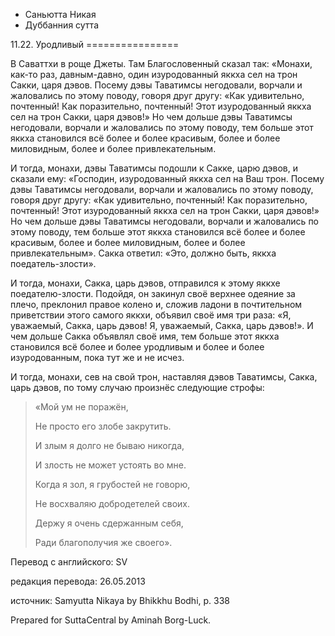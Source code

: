 









* Саньютта Никая
* Дуббанния сутта


11\.22\. Уродливый
\=\=\=\=\=\=\=\=\=\=\=\=\=\=\=\=



В Саваттхи в роще Джеты\. Там Благословенный сказал так: «Монахи, как\-то раз, давным\-давно, один изуродованный яккха сел на трон Сакки, царя дэвов\. Посему дэвы Таватимсы негодовали, ворчали и жаловались по этому поводу, говоря друг другу: «Как удивительно, почтенный\! Как поразительно, почтенный\! Этот изуродованный яккха сел на трон Сакки, царя дэвов\!» Но чем дольше дэвы Таватимсы негодовали, ворчали и жаловались по этому поводу, тем больше этот яккха становился всё более и более красивым, более и более миловидным, более и более привлекательным\.


И тогда, монахи, дэвы Таватимсы подошли к Сакке, царю дэвов, и сказали ему: «Господин, изуродованный яккха сел на Ваш трон\. Посему дэвы Таватимсы негодовали, ворчали и жаловались по этому поводу, говоря друг другу: «Как удивительно, почтенный\! Как поразительно, почтенный\! Этот изуродованный яккха сел на трон Сакки, царя дэвов\!» Но чем дольше дэвы Таватимсы негодовали, ворчали и жаловались по этому поводу, тем больше этот яккха становился всё более и более красивым, более и более миловидным, более и более привлекательным»\. Сакка ответил: «Это, должно быть, яккха поедатель\-злости»\.


И тогда, монахи, Сакка, царь дэвов, отправился к этому яккхе поедателю\-злости\. Подойдя, он закинул своё верхнее одеяние за плечо, преклонил правое колено и, сложив ладони в почтительном приветствии этого самого яккхи, объявил своё имя три раза: «Я, уважаемый, Сакка, царь дэвов\! Я, уважаемый, Сакка, царь дэвов\!»\. И чем дольше Сакка объявлял своё имя, тем больше этот яккха становился всё более и более уродливым и более и более изуродованным, пока тут же и не исчез\.


И тогда, монахи, сев на свой трон, наставляя дэвов Таватимсы, Сакка, царь дэвов, по тому случаю произнёс следующие строфы:



> «Мой ум не поражён,  
> 
> Не просто его злобе закрутить\.  
> 
> И злым я долго не бываю никогда,  
> 
> И злость не может устоять во мне\.  
> 
>   
> 
> Когда я зол, я грубостей не говорю,  
> 
> Не восхваляю добродетелей своих\.  
> 
> Держу я очень сдержанным себя,  
> 
> Ради благополучия же своего»\.



Перевод с английского: SV


редакция перевода: 26\.05\.2013


источник: Samyutta Nikaya by Bhikkhu Bodhi, p\. 338


Prepared for SuttaCentral by Aminah Borg\-Luck\.






